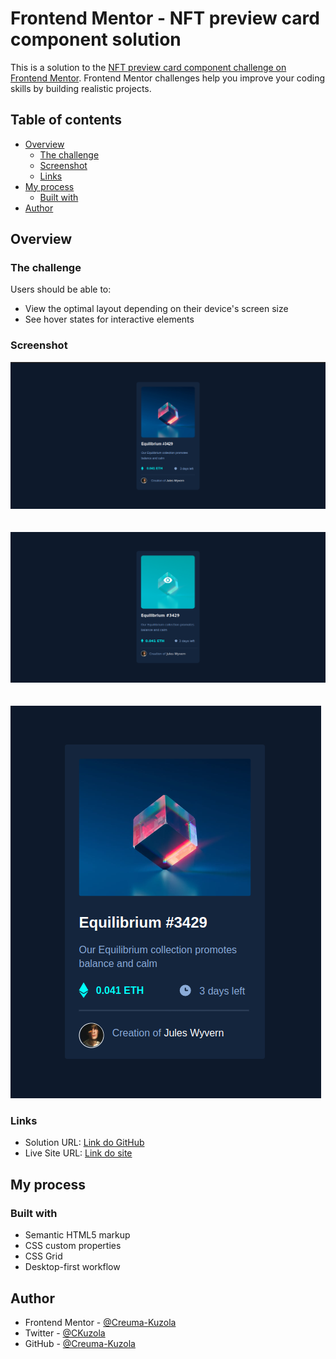 # Frontend Mentor - NFT preview card component solution

This is a solution to the [NFT preview card component challenge on Frontend Mentor](https://www.frontendmentor.io/challenges/nft-preview-card-component-SbdUL_w0U). Frontend Mentor challenges help you improve your coding skills by building realistic projects. 

## Table of contents

- [Overview](#overview)
  - [The challenge](#the-challenge)
  - [Screenshot](#screenshot)
  - [Links](#links)
- [My process](#my-process)
  - [Built with](#built-with)
- [Author](#author)


## Overview

### The challenge

Users should be able to:

- View the optimal layout depending on their device's screen size
- See hover states for interactive elements

### Screenshot

![Desktop Solution](./images/desktop-solution.png) <br/> <br/><br/>
![Desktop Solution Hover](./images/desktop-solution-hover.png) <br/> <br/><br/>
![Mobile Solution](./images/mobile-solution.png)


### Links

- Solution URL: [Link do GitHub](https://github.com/Creuma-Kuzola/NFT-card-preview)
- Live Site URL: [Link do site](https://card-preview-nft-creuma.netlify.app/)

## My process

### Built with

- Semantic HTML5 markup
- CSS custom properties
- CSS Grid
- Desktop-first workflow

## Author

- Frontend Mentor - [@Creuma-Kuzola](https://www.frontendmentor.io/profile/Creuma-Kuzola)
- Twitter - [@CKuzola](https://twitter.com/CKuzola)
- GitHub - [@Creuma-Kuzola](https://github.com/Creuma-Kuzola)

